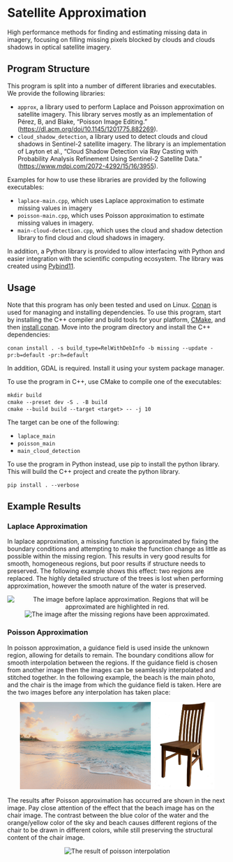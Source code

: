 # Satellite Approximation

High performance methods for finding and estimating missing data in imagery, focusing on filling missing pixels blocked by clouds and clouds shadows in optical satellite imagery.

## Program Structure

This program is split into a number of different libraries and executables. We provide the following libraries:

- `approx`, a library used to perform Laplace and Poisson approximation on satellite imagery. This library serves mostly as an implementation of Pérez, B, and Blake, “Poisson Image Editing.” (https://dl.acm.org/doi/10.1145/1201775.882269).
- `cloud_shadow_detection`, a library used to detect clouds and cloud shadows in Sentinel-2 satellite imagery. The library is an implementation of Layton et al., “Cloud Shadow Detection via Ray Casting with Probability Analysis Refinement Using Sentinel-2 Satellite Data.” (https://www.mdpi.com/2072-4292/15/16/3955).

Examples for how to use these libraries are provided by the following executables:

- `laplace-main.cpp`, which uses Laplace approximation to estimate missing values in imagery
- `poisson-main.cpp`, which uses Poisson approximation to estimate missing values in imagery.
- `main-cloud-detection.cpp`, which uses the cloud and shadow detection library to find cloud and cloud shadows in imagery.

In addition, a Python library is provided to allow interfacing with Python and easier integration with the scientific computing ecosystem. The library was created using [Pybind11](https://pybind11.readthedocs.io/en/stable/).

## Usage

Note that this program has only been tested and used on Linux. [Conan](https://conan.io/) is used for managing and installing dependencies. To use this program, start by installing the C++ compiler and build tools for your platform, [CMake](https://cmake.org/), and then [install conan](https://conan.io/downloads). Move into the program directory and install the C++ dependencies:

```shell
conan install . -s build_type=RelWithDebInfo -b missing --update -pr:b=default -pr:h=default
```

In addition, GDAL is required. Install it using your system package manager.

To use the program in C++, use CMake to compile one of the executables:

```shell
mkdir build
cmake --preset dev -S . -B build
cmake --build build --target <target> -- -j 10
```

The target can be one of the following:
- `laplace_main`
- `poisson_main`
- `main_cloud_detection`

To use the program in Python instead, use pip to install the python library. This will build the C++ project and create the python library. 

```shell
pip install . --verbose
```

## Example Results

### Laplace Approximation

In laplace approximation, a missing function is approximated by fixing the boundary conditions and attempting to make the function change as little as possible within the missing region. This results in very good results for smooth, homogeneous regions, but poor results if structure needs to preserved. The following example shows this effect: two regions are replaced. The highly detailed structure of the trees is lost when performing approximation, however the smooth nature of the water is preserved.

<p align="middle">
<img src="images/lake_with_invalid_areas.jpg" width="400px" alt="The image before laplace approximation. Regions that will be approximated are highlighted in red."/>
<img src="images/laplace_res.jpeg" width="400px" alt="The image after the missing regions have been approximated."/>
</p>

### Poisson Approximation

In poisson approximation, a guidance field is used inside the unknown region, allowing for details to remain. The boundary conditions allow for smooth interpolation between the regions. If the guidance field is chosen from another image then the images can be seamlessly interpolated and stitched together. In the following example, the beach is the main photo, and the chair is the image from which the guidance field is taken. Here are the two images before any interpolation has taken place:

<p align="middle">
<img src="images/beach.jpg" width="300px" alt="An image of a beach"/>
<img src="images/chair.png" width="142px" alt="An image of a chair" />
</p>

The results after Poisson approximation has occurred are shown in the next image. Pay close attention of the effect that the beach image has on the chair image. The contrast between the blue color of the water and the orange/yellow color of the sky and beach causes different regions of the chair to be drawn in different colors, while still preserving the structural content of the chair image.

<p align="middle">
<img src="images/test_poisson.png" width="500px" alt="The result of poisson interpolation">
</p>
